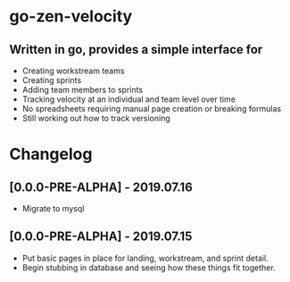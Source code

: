 # go-zen-velocity
## Written in go, provides a simple interface for
- Creating workstream teams
- Creating sprints
- Adding team members to sprints
- Tracking velocity at an individual and team level over time
- No spreadsheets requiring manual page creation or breaking formulas
- Still working out how to track versioning

# Changelog
## [0.0.0-PRE-ALPHA] - 2019.07.16
- Migrate to mysql
## [0.0.0-PRE-ALPHA] - 2019.07.15
- Put basic pages in place for landing, workstream, and sprint detail.
- Begin stubbing in database and seeing how these things fit together. 